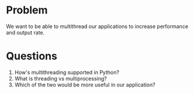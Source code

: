 # Problem #
We want to be able to multithread our applications to increase performance and output rate.

# Questions #
1. How's multithreading supported in Python?
2. What is threading vs multiprocessing?
3. Which of the two would be more useful in our application?